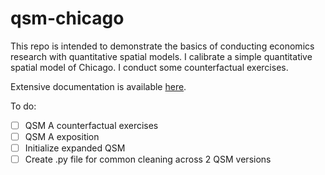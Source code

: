 # qsm-chicago
This repo is intended to demonstrate the basics of conducting economics research with quantitative spatial models. I calibrate a simple quantitative spatial model of Chicago. I conduct some counterfactual exercises.

Extensive documentation is available [here](docs.pdf).

To do:
- [ ] QSM A counterfactual exercises
- [ ] QSM A exposition
- [ ] Initialize expanded QSM
- [ ] Create .py file for common cleaning across 2 QSM versions